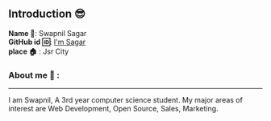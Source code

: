 ## Introduction :sunglasses:
**Name :name_badge:**:     Swapnil Sagar
<br>
**GitHub id :id:**: [I'm Sagar](https://github.com/swapnilsagar)
<br>
**place :house:** : Jsr City
### About me :boy: :
---
I am Swapnil, A 3rd year computer science student.
My major areas of interest are Web Development, Open Source, Sales, Marketing.
